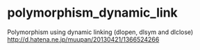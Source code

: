 polymorphism_dynamic_link
=========================

Polymorphism using dynamic linking (dlopen, dlsym and dlclose)
http://d.hatena.ne.jp/muupan/20130421/1366524266
